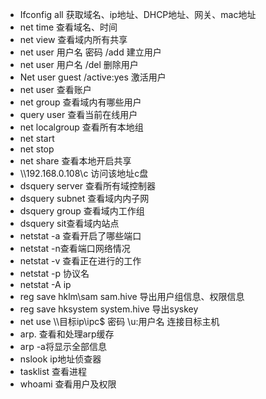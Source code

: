 - Ifconfig all  获取域名、ip地址、DHCP地址、网关、mac地址
- net time 查看域名、时间
- net view 查看域内所有共享
- net user 用户名 密码 /add    建立用户
- net user 用户名 /del    删除用户
- Net user guest /active:yes     激活用户
- net user 查看账户
- net group 查看域内有哪些用户
- query user 查看当前在线用户
- net localgroup 查看所有本地组
- net start 
- net stop
- net share 查看本地开启共享
- \\\192.168.0.108\c  访问该地址c盘
- dsquery server 查看所有域控制器
- dsquery subnet 查看域内内子网
- dsquery group  查看域内工作组
- dsquery sit查看域内站点
- netstat -a 查看开启了哪些端口
- netstat -n查看端口网络情况
- netstat -v 查看正在进行的工作
- netstat -p 协议名   
- netstat -A  ip
- reg save hklm\sam sam.hive     导出用户组信息、权限信息
- reg save hksystem system.hive   导出syskey
- net use \\\目标ip\ipc$  密码  \u:用户名      连接目标主机
- arp. 查看和处理arp缓存
- arp -a将显示全部信息
- nslook ip地址侦查器
- tasklist 查看进程
- whoami 查看用户及权限